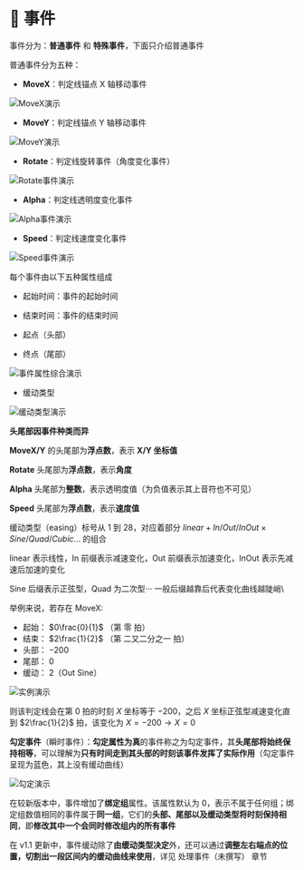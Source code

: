 # 🌟 事件

事件分为：**普通事件** 和 **特殊事件**，下面只介绍普通事件


普通事件分为五种：

- **MoveX**：判定线锚点 X 轴移动事件

![MoveX演示](/assets/img/content/MoveX演示.avif)

- **MoveY**：判定线锚点 Y 轴移动事件

![MoveY演示](/assets/img/content/MoveY演示.avif)

- **Rotate**：判定线旋转事件（角度变化事件）

![Rotate事件演示](/assets/img/content/Rotate事件演示.avif)

- **Alpha**：判定线透明度变化事件

![Alpha事件演示](/assets/img/content/Alpha事件演示.avif)

- **Speed**：判定线速度变化事件

![Speed事件演示](/assets/img/content/Speed事件演示.avif)

每个事件由以下五种属性组成

- 起始时间：事件的起始时间
- 结束时间：事件的结束时间

- 起点（头部）
- 终点（尾部）

![事件属性综合演示](/assets/img/content/事件属性综合演示.avif)

- 缓动类型

![缓动类型演示](/assets/img/content/缓动类型演示.avif)

**头尾部因事件种类而异**

**MoveX/Y** 的头尾部为**浮点数**，表示 **X/Y 坐标值**

**Rotate** 头尾部为**浮点数**，表示**角度**

**Alpha** 头尾部为**整数**，表示透明度值（为负值表示其上音符也不可见）

**Speed** 头尾部为**浮点数**，表示**速度值**

缓动类型（easing）标号从 1 到 28，对应着部分 $linear+{In/Out/InOut}\times{Sine/Quad/Cubic…}$  的组合

linear 表示线性，In 前缀表示减速变化，Out 前缀表示加速变化，InOut 表示先减速后加速的变化

Sine 后缀表示正弦型，Quad 为二次型··· 一般后缀越靠后代表变化曲线越陡峭\

举例来说，若存在 MoveX: 

- 起始： $0\frac{0}{1}$ （第 零 拍）
- 结束： $2\frac{1}{2}$ （第 二又二分之一 拍）
- 头部： $-200$
- 尾部： $0$
- 缓动： 2（Out Sine）

![实例演示](/assets/img/content/实例演示.avif)

则该判定线会在第 $0$ 拍的时刻 $X$ 坐标等于 $-200$，之后 $X$ 坐标正弦型减速变化直到 $2\frac{1}{2}$ 拍，该变化为 $X = -200 → X = 0$

**勾定事件**（瞬时事件）：**勾定属性为真**的事件称之为勾定事件，其**头尾部将始终保持相等**，可以理解为**只有时间走到其头部的时刻该事件发挥了实际作用**（勾定事件呈现为蓝色，其上没有缓动曲线）

![勾定演示](/assets/img/content/勾定演示.avif)

在较新版本中，事件增加了**绑定组**属性。该属性默认为 0，表示不属于任何组；绑定组数值相同的事件属于**同一组**，它们的**头部、尾部以及缓动类型将时刻保持相同**，即**修改其中一个会同时修改组内的所有事件**

在 v1.1 更新中，事件缓动除了**由缓动类型决定**外，还可以通过**调整左右端点的位置，切割出一段区间内的缓动曲线来使用**，详见 处理事件（未撰写） 章节